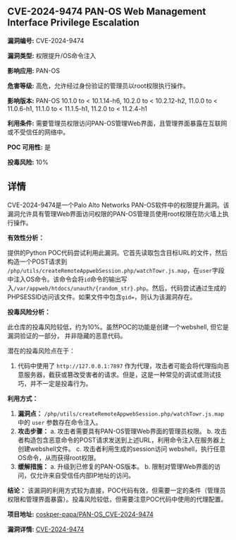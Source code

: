 ## CVE-2024-9474 PAN-OS Web Management Interface Privilege Escalation

**漏洞编号:** CVE-2024-9474

**漏洞类型:** 权限提升/OS命令注入

**影响应用:** PAN-OS

**危害等级:** 高危，允许经过身份验证的管理员以root权限执行操作。

**影响版本:** PAN-OS 10.1.0 to < 10.1.14-h6, 10.2.0 to < 10.2.12-h2, 11.0.0 to < 11.0.6-h1, 11.1.0 to < 11.1.5-h1, 11.2.0 to < 11.2.4-h1

**利用条件:** 需要管理员权限访问PAN-OS管理Web界面，且管理界面暴露在互联网或不受信任的网络中。

**POC 可用性:** 是

**投毒风险:** 10%

## 详情

CVE-2024-9474是一个Palo Alto Networks PAN-OS软件中的权限提升漏洞。该漏洞允许具有管理Web界面访问权限的PAN-OS管理员使用root权限在防火墙上执行操作。

**有效性分析：**

提供的Python POC代码尝试利用此漏洞。它首先读取包含目标URL的文件，然后构造一个POST请求到 `/php/utils/createRemoteAppwebSession.php/watchTowr.js.map`，在`user`字段中注入OS命令。该命令会将`id`命令的输出写入`/var/appweb/htdocs/unauth/{random_str}.php`。然后，代码尝试通过生成的PHPSESSID访问该文件。如果文件中包含`gid=`，则认为该漏洞存在。

**投毒风险分析：**

此仓库的投毒风险较低，约为10%。虽然POC的功能是创建一个webshell, 但它是漏洞验证的一部分， 并非隐藏的恶意代码。

潜在的投毒风险点在于：

1.  代码中使用了 `http://127.0.0.1:7897` 作为代理，攻击者可能会将代理指向恶意服务器，截获或篡改受害者的请求。但是，这是一种常见的调试或测试技巧，并不一定是投毒行为。

**利用方式：**

1.  **漏洞点：** `/php/utils/createRemoteAppwebSession.php/watchTowr.js.map` 中的 `user` 参数存在命令注入。
2.  **攻击步骤：**
    a.  攻击者需要具有PAN-OS管理Web界面的管理员权限。
    b.  攻击者构造包含恶意命令的POST请求发送到上述URL，利用命令注入在服务器上创建webshell文件。
    c.  攻击者利用生成的session访问 webshell，执行任意OS命令，从而获得root权限。
3.  **缓解措施：**
    a.  升级到已修复的PAN-OS版本。
    b.  限制对管理Web界面的访问，仅允许来自受信任内部IP地址的访问。

**结论：** 该漏洞的利用方式较为直接，POC代码有效，但需要一定的条件（管理员权限和管理界面暴露）。投毒风险较低，但需要注意POC代码中使用的代理配置。

**项目地址:** [coskper-papa/PAN-OS_CVE-2024-9474](https://github.com/coskper-papa/PAN-OS_CVE-2024-9474)

**漏洞详情:** [CVE-2024-9474](https://nvd.nist.gov/vuln/detail/CVE-2024-9474)